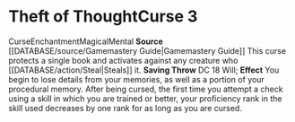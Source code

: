 ﻿---
id: '16'
level: '3'
name: Theft of Thought
rarity: Common
saving_throw: DC 18 Will
school: Enchantment
source: '[[DATABASE/source/Gamemastery Guide|Gamemastery Guide]]'
trait:
- '[[DATABASE/trait/Curse|Curse]]'
- '[[DATABASE/trait/Enchantment|Enchantment]]'
- '[[DATABASE/trait/Magical|Magical]]'
- '[[DATABASE/trait/Mental|Mental]]'
type: Curse

---
# Theft of Thought<span class="item-type">Curse 3</span>

<span class="item-trait">Curse</span><span class="item-trait">Enchantment</span><span class="item-trait">Magical</span><span class="item-trait">Mental</span>
**Source** [[DATABASE/source/Gamemastery Guide|Gamemastery Guide]]
This curse protects a single book and activates against any creature who [[DATABASE/action/Steal|Steals]] it.
**Saving Throw** DC 18 Will; **Effect** You begin to lose details from your memories, as well as a portion of your procedural memory. After being cursed, the first time you attempt a check using a skill in which you are trained or better, your proficiency rank in the skill used decreases by one rank for as long as you are cursed.